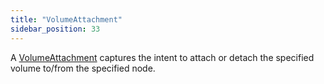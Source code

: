 ```yaml
---
title: "VolumeAttachment"
sidebar_position: 33
---
```


A [VolumeAttachment](https://kubernetes.io/docs/reference/kubernetes-api/config-and-storage-resources/volume-attachment-v1/) captures the intent to attach or detach the specified volume to/from the specified node.
